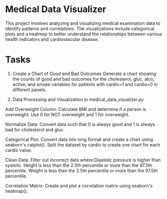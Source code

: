 # Medical Data Visualizer
This project involves analyzing and visualizing medical examination data to identify patterns and correlations. The visualizations include categorical plots and a heatmap to better understand the relationships between various health indicators and cardiovascular disease.

# Tasks
1. Create a Chart of Good and Bad Outcomes
Generate a chart showing the counts of good and bad outcomes for the cholesterol, gluc, alco, active, and smoke variables for patients with cardio=1 and cardio=0 in different panels.

2. Data Processing and Visualization in medical_data_visualizer.py
   
  Add Overweight Column: Calculate BMI and determine if a person is overweight. Use 0 for NOT overweight and 1 for overweight.
  
  Normalize Data: Convert data such that 0 is always good and 1 is always bad for cholesterol and gluc.
  
  Categorical Plot: Convert data into long format and create a chart using seaborn's catplot(). Split the dataset by cardio to create one chart for each cardio value.
  
  Clean Data: Filter out incorrect data where:Diastolic pressure is higher than systolic. Height is less than the 2.5th percentile or more than the 97.5th percentile. Weight is less than the 2.5th percentile or more than the 97.5th percentile.
  
  Correlation Matrix: Create and plot a correlation matrix using seaborn's heatmap().
